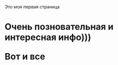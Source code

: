<html>
  <head>
    <teatl>
      Это моя первая страница
    </teatl>
  </head>

  <body>
    <H1>
      <p>
        Очень позновательная и интересная инфо)))
      </p>
      <p>
        Вот и все
      </p>
    </H1>
  </body>

</html>

